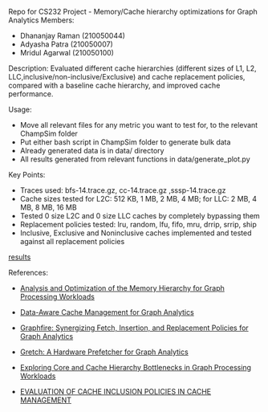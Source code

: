 Repo for CS232 Project - Memory/Cache hierarchy optimizations for Graph Analytics
Members:
* Dhananjay Raman (210050044)
* Adyasha Patra (210050007)
* Mridul Agarwal (210050100)

Description:
Evaluated different cache hierarchies (different sizes of L1, L2, LLC,inclusive/non-inclusive/Exclusive) and cache replacement policies, compared with a baseline cache hierarchy, and improved cache performance.


Usage:
* Move all relevant files for any metric you want to test for, to the relevant ChampSim folder
* Put either bash script in ChampSim folder to generate bulk data
* Already generated data is in data/ directory
* All results generated from relevant functions in data/generate_plot.py

Key Points:
* Traces used: bfs-14.trace.gz, cc-14.trace.gz ,sssp-14.trace.gz
* Cache sizes tested for L2C: 512 KB, 1 MB, 2 MB, 4 MB; for LLC: 2 MB, 4 MB, 8 MB, 16 MB
* Tested 0 size L2C and 0 size LLC caches by completely bypassing them
* Replacement policies tested: lru, random, lfu, fifo, mru, drrip, srrip, ship
* Inclusive, Exclusive and Noninclusive caches implemented and tested against all replacement policies
  
[results](results.md)

References:
* [Analysis and Optimization of the Memory Hierarchy for Graph Processing Workloads​​](https://seal.ece.ucsb.edu/sites/default/files/publications/hpca-2019-abanti.pdf)

* [Data-Aware Cache Management for Graph Analytics​](https://ieeexplore.ieee.org/stamp/stamp.jsp?arnumber=9774709)

* [Graphfire: Synergizing Fetch, Insertion, and Replacement Policies for Graph Analytics​](https://mrmgroup.cs.princeton.edu/papers/amanocha-toc2022.pdf)

* [Gretch: A Hardware Prefetcher for Graph Analytics​](https://www.cs.toronto.edu/ecosystem/papers/TACO_21/Gretch.pdf)

* [Exploring Core and Cache Hierarchy Bottlenecks in Graph Processing Workloads​​](https://par.nsf.gov/servlets/purl/10080635)

* [EVALUATION OF CACHE INCLUSION POLICIES IN CACHE MANAGEMENT​​](https://core.ac.uk/download/pdf/147122148.pdf)
​